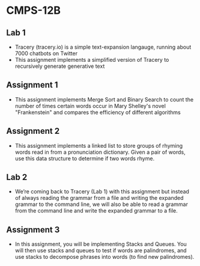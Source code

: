 # CMPS-12B

## Lab 1
* Tracery (tracery.io) is a simple text-expansion langauge, running about 7000 chatbots on Twitter
* This assignment implements a simplified version of Tracery to recursively generate generative text

## Assignment 1
* This assignment implements Merge Sort and Binary Search to count the number of times certain words occur in Mary Shelley's novel "Frankenstein" and compares the efficiency of different algorithms

## Assignment 2
* This assignment implements a linked list to store groups of rhyming words read in from a pronunciation dictionary.  Given a pair of words, use this data structure to determine if two words rhyme. 

## Lab 2
* We’re coming back to Tracery (Lab 1) with this assignment but instead of always reading the grammar from a file and writing the expanded grammar to the command line, we will also be able to read a grammar from the command line and write the expanded grammar to a file.

## Assignment 3
* In this assignment, you will be implementing Stacks and Queues.  You will then use stacks and queues to test if words are palindromes, and use stacks to decompose phrases into words (to find new palindromes). 
